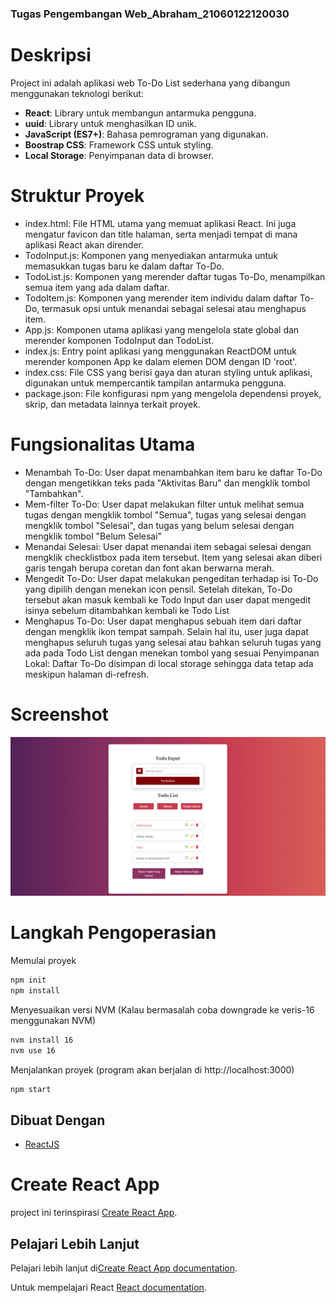 ### Tugas Pengembangan Web_Abraham_21060122120030

# Deskripsi
Project ini adalah aplikasi web To-Do List sederhana yang dibangun menggunakan teknologi berikut:
- **React**: Library untuk membangun antarmuka pengguna.
- **uuid**: Library untuk menghasilkan ID unik.
- **JavaScript (ES7+)**: Bahasa pemrograman yang digunakan.
- **Boostrap CSS**: Framework CSS untuk styling.
- **Local Storage**: Penyimpanan data di browser.

# Struktur Proyek
- index.html: File HTML utama yang memuat aplikasi React. Ini juga mengatur favicon dan title halaman, serta menjadi tempat di mana aplikasi React akan dirender.
- TodoInput.js: Komponen yang menyediakan antarmuka untuk memasukkan tugas baru ke dalam daftar To-Do.
- TodoList.js: Komponen yang merender daftar tugas To-Do, menampilkan semua item yang ada dalam daftar.
- TodoItem.js: Komponen yang merender item individu dalam daftar To-Do, termasuk opsi untuk menandai sebagai selesai atau menghapus item.
- App.js: Komponen utama aplikasi yang mengelola state global dan merender komponen TodoInput dan TodoList.
- index.js: Entry point aplikasi yang menggunakan ReactDOM untuk merender komponen App ke dalam elemen DOM dengan ID 'root'.
- index.css: File CSS yang berisi gaya dan aturan styling untuk aplikasi, digunakan untuk mempercantik tampilan antarmuka pengguna.
- package.json: File konfigurasi npm yang mengelola dependensi proyek, skrip, dan metadata lainnya terkait proyek.


# Fungsionalitas Utama
- Menambah To-Do: User dapat menambahkan item baru ke daftar To-Do dengan mengetikkan teks pada "Aktivitas Baru" dan mengklik tombol "Tambahkan".
- Mem-filter To-Do: User dapat melakukan filter untuk melihat semua tugas dengan mengklik tombol "Semua", tugas yang selesai dengan mengklik tombol "Selesai", dan tugas yang belum selesai dengan mengklik tombol "Belum Selesai"
- Menandai Selesai: User dapat menandai item sebagai selesai dengan mengklik checklistbox pada item tersebut. Item yang selesai akan diberi garis tengah berupa coretan dan font akan berwarna merah.
- Mengedit To-Do: User dapat melakukan pengeditan terhadap isi To-Do yang dipilih dengan menekan icon pensil. Setelah ditekan, To-Do tersebut akan masuk kembali ke Todo Input dan user dapat mengedit isinya sebelum ditambahkan kembali ke Todo List
- Menghapus To-Do: User dapat menghapus sebuah item dari daftar dengan mengklik ikon tempat sampah. Selain hal itu, user juga dapat menghapus seluruh tugas yang selesai atau bahkan seluruh tugas yang ada pada Todo List dengan menekan tombol yang sesuai
Penyimpanan Lokal: Daftar To-Do disimpan di local storage sehingga data tetap ada meskipun halaman di-refresh.

# Screenshot
![Login](Screenshot.png)

# Langkah Pengoperasian
Memulai proyek
```bash
npm init
npm install
```

Menyesuaikan versi NVM (Kalau bermasalah coba downgrade ke veris-16 menggunakan NVM)
```bash
nvm install 16
nvm use 16
```

Menjalankan proyek (program akan berjalan di http://localhost:3000)
```bash
npm start
```

## Dibuat Dengan

* [ReactJS](https://reactjs.org/)

# Create React App

project ini terinspirasi [Create React App](https://github.com/facebook/create-react-app).


## Pelajari Lebih Lanjut

Pelajari lebih lanjut di[Create React App documentation](https://facebook.github.io/create-react-app/docs/getting-started).

Untuk mempelajari React [React documentation](https://reactjs.org/).
